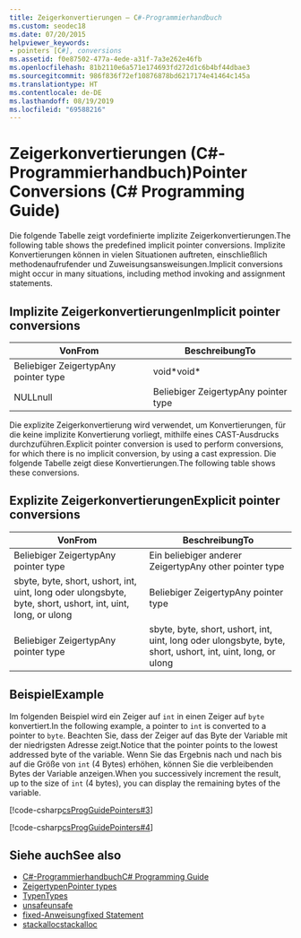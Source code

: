```yaml
---
title: Zeigerkonvertierungen – C#-Programmierhandbuch
ms.custom: seodec18
ms.date: 07/20/2015
helpviewer_keywords:
- pointers [C#], conversions
ms.assetid: f0e87502-477a-4ede-a31f-7a3e262e46fb
ms.openlocfilehash: 81b2110e6a571e174693fd272d1c6b4bf44dbae3
ms.sourcegitcommit: 986f836f72ef10876878bd6217174e41464c145a
ms.translationtype: HT
ms.contentlocale: de-DE
ms.lasthandoff: 08/19/2019
ms.locfileid: "69588216"
---
```

# <a name="pointer-conversions-c-programming-guide"></a><span data-ttu-id="b5bbf-102">Zeigerkonvertierungen (C#-Programmierhandbuch)</span><span class="sxs-lookup"><span data-stu-id="b5bbf-102">Pointer Conversions (C# Programming Guide)</span></span>
<span data-ttu-id="b5bbf-103">Die folgende Tabelle zeigt vordefinierte implizite Zeigerkonvertierungen.</span><span class="sxs-lookup"><span data-stu-id="b5bbf-103">The following table shows the predefined implicit pointer conversions.</span></span> <span data-ttu-id="b5bbf-104">Implizite Konvertierungen können in vielen Situationen auftreten, einschließlich methodenaufrufender und Zuweisungsansweisungen.</span><span class="sxs-lookup"><span data-stu-id="b5bbf-104">Implicit conversions might occur in many situations, including method invoking and assignment statements.</span></span>  
  
## <a name="implicit-pointer-conversions"></a><span data-ttu-id="b5bbf-105">Implizite Zeigerkonvertierungen</span><span class="sxs-lookup"><span data-stu-id="b5bbf-105">Implicit pointer conversions</span></span>  
  
|<span data-ttu-id="b5bbf-106">Von</span><span class="sxs-lookup"><span data-stu-id="b5bbf-106">From</span></span>|<span data-ttu-id="b5bbf-107">Beschreibung</span><span class="sxs-lookup"><span data-stu-id="b5bbf-107">To</span></span>|  
|----------|--------|  
|<span data-ttu-id="b5bbf-108">Beliebiger Zeigertyp</span><span class="sxs-lookup"><span data-stu-id="b5bbf-108">Any pointer type</span></span>|<span data-ttu-id="b5bbf-109">void\*</span><span class="sxs-lookup"><span data-stu-id="b5bbf-109">void\*</span></span>|  
|<span data-ttu-id="b5bbf-110">NULL</span><span class="sxs-lookup"><span data-stu-id="b5bbf-110">null</span></span>|<span data-ttu-id="b5bbf-111">Beliebiger Zeigertyp</span><span class="sxs-lookup"><span data-stu-id="b5bbf-111">Any pointer type</span></span>|  
  
 <span data-ttu-id="b5bbf-112">Die explizite Zeigerkonvertierung wird verwendet, um Konvertierungen, für die keine implizite Konvertierung vorliegt, mithilfe eines CAST-Ausdrucks durchzuführen.</span><span class="sxs-lookup"><span data-stu-id="b5bbf-112">Explicit pointer conversion is used to perform conversions, for which there is no implicit conversion, by using a cast expression.</span></span> <span data-ttu-id="b5bbf-113">Die folgende Tabelle zeigt diese Konvertierungen.</span><span class="sxs-lookup"><span data-stu-id="b5bbf-113">The following table shows these conversions.</span></span>  
  
## <a name="explicit-pointer-conversions"></a><span data-ttu-id="b5bbf-114">Explizite Zeigerkonvertierungen</span><span class="sxs-lookup"><span data-stu-id="b5bbf-114">Explicit pointer conversions</span></span>  
  
|<span data-ttu-id="b5bbf-115">Von</span><span class="sxs-lookup"><span data-stu-id="b5bbf-115">From</span></span>|<span data-ttu-id="b5bbf-116">Beschreibung</span><span class="sxs-lookup"><span data-stu-id="b5bbf-116">To</span></span>|  
|----------|--------|  
|<span data-ttu-id="b5bbf-117">Beliebiger Zeigertyp</span><span class="sxs-lookup"><span data-stu-id="b5bbf-117">Any pointer type</span></span>|<span data-ttu-id="b5bbf-118">Ein beliebiger anderer Zeigertyp</span><span class="sxs-lookup"><span data-stu-id="b5bbf-118">Any other pointer type</span></span>|  
|<span data-ttu-id="b5bbf-119">sbyte, byte, short, ushort, int, uint, long oder ulong</span><span class="sxs-lookup"><span data-stu-id="b5bbf-119">sbyte, byte, short, ushort, int, uint, long, or ulong</span></span>|<span data-ttu-id="b5bbf-120">Beliebiger Zeigertyp</span><span class="sxs-lookup"><span data-stu-id="b5bbf-120">Any pointer type</span></span>|  
|<span data-ttu-id="b5bbf-121">Beliebiger Zeigertyp</span><span class="sxs-lookup"><span data-stu-id="b5bbf-121">Any pointer type</span></span>|<span data-ttu-id="b5bbf-122">sbyte, byte, short, ushort, int, uint, long oder ulong</span><span class="sxs-lookup"><span data-stu-id="b5bbf-122">sbyte, byte, short, ushort, int, uint, long, or ulong</span></span>|  
  
## <a name="example"></a><span data-ttu-id="b5bbf-123">Beispiel</span><span class="sxs-lookup"><span data-stu-id="b5bbf-123">Example</span></span>  
 <span data-ttu-id="b5bbf-124">Im folgenden Beispiel wird ein Zeiger auf `int` in einen Zeiger auf `byte` konvertiert.</span><span class="sxs-lookup"><span data-stu-id="b5bbf-124">In the following example, a pointer to `int` is converted to a pointer to `byte`.</span></span> <span data-ttu-id="b5bbf-125">Beachten Sie, dass der Zeiger auf das Byte der Variable mit der niedrigsten Adresse zeigt.</span><span class="sxs-lookup"><span data-stu-id="b5bbf-125">Notice that the pointer points to the lowest addressed byte of the variable.</span></span> <span data-ttu-id="b5bbf-126">Wenn Sie das Ergebnis nach und nach bis auf die Größe von `int` (4 Bytes) erhöhen, können Sie die verbleibenden Bytes der Variable anzeigen.</span><span class="sxs-lookup"><span data-stu-id="b5bbf-126">When you successively increment the result, up to the size of `int` (4 bytes), you can display the remaining bytes of the variable.</span></span>  
  
 [!code-csharp[csProgGuidePointers#3](~/samples/snippets/csharp/VS_Snippets_VBCSharp/csProgGuidePointers/CS/Pointers2.cs#3)]  
  
 [!code-csharp[csProgGuidePointers#4](~/samples/snippets/csharp/VS_Snippets_VBCSharp/csProgGuidePointers/CS/Pointers.cs#4)]  
  
## <a name="see-also"></a><span data-ttu-id="b5bbf-127">Siehe auch</span><span class="sxs-lookup"><span data-stu-id="b5bbf-127">See also</span></span>

- [<span data-ttu-id="b5bbf-128">C#-Programmierhandbuch</span><span class="sxs-lookup"><span data-stu-id="b5bbf-128">C# Programming Guide</span></span>](../index.md)
- [<span data-ttu-id="b5bbf-129">Zeigertypen</span><span class="sxs-lookup"><span data-stu-id="b5bbf-129">Pointer types</span></span>](./pointer-types.md)
- [<span data-ttu-id="b5bbf-130">Typen</span><span class="sxs-lookup"><span data-stu-id="b5bbf-130">Types</span></span>](../../language-reference/keywords/types.md)
- [<span data-ttu-id="b5bbf-131">unsafe</span><span class="sxs-lookup"><span data-stu-id="b5bbf-131">unsafe</span></span>](../../language-reference/keywords/unsafe.md)
- [<span data-ttu-id="b5bbf-132">fixed-Anweisung</span><span class="sxs-lookup"><span data-stu-id="b5bbf-132">fixed Statement</span></span>](../../language-reference/keywords/fixed-statement.md)
- [<span data-ttu-id="b5bbf-133">stackalloc</span><span class="sxs-lookup"><span data-stu-id="b5bbf-133">stackalloc</span></span>](../../language-reference/operators/stackalloc.md)
